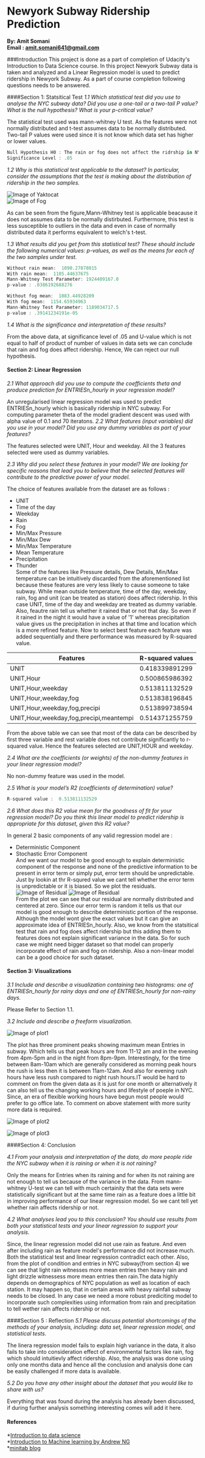 # Newyork Subway Ridership Prediction

**By: Amit Somani**  
**Email : amit.somani641@gmail.com**

###Introduction
This project is done as a part of completion of Udacity's Introduction to Data Science course. In this project Newyork Subway data is taken and analyzed and a Linear Regression model is used to predict ridership in Newyork Subway. As a part of course completion following questions needs to be answered.

####Section 1: Statsitical Test
*_1.1_ Which statistical test did you use to analyse the NYC subway data? Did you use a one-tail or a two-tail P value? What is the null hypothesis? What is your p-critical value?* 

The statistical test used was mann-whitney U test. As the features were not normally distributed and t-test assumes data to be normally distributed. Two-tail P values were used since it is not know which data set has higher or lower values.  
```javascript
Null Hypothesis H0 : The rain or fog does not affect the ridrship in NYC Subway.  
Significance Level : .05 
```
*_1.2_ Why is this statistical test applicable to the dataset? In particular, consider the assumptions that the test is making about the distribution of ridership in the two samples.*  

![Image of Yaktocat](https://github.com/am064/New-york-Subway-Ridership-Prediction/blob/master/rain_hist.png)  
![Image of Fog](https://github.com/am064/New-york-Subway-Ridership-Prediction/blob/master/fog_hist.png)  

As can be seen from the figure,Mann-Whitney test is applicable beacause it does not assumes data to be normally distirbuted. Furthermore, this test is less susceptible to outliers in the data and even in case of normally distributed data it performs equivalent to welch's t-test. 

*_1.3_ What results did you get from this statistical test? These should include the following numerical values: p-values, as well as the means for each of the two samples under test.*  

```javascript
Without rain mean:  1090.27878015
With rain mean:  1105.44637675
Mann-Whitney Test Parameter: 1924409167.0
p-value : .0386192688276
```
```javascript
Without fog mean:  1083.44928209
With fog mean:  1154.65934963
Mann-Whitney Test Parameter: 1189034717.5 
p-value : .39141234191e-05
```
*_1.4_ What is the significance and interpretation of these results?*  

From the above data, at significance level of .05 and U-value which is not equal to half of product of number of values in data sets
we can conclude that rain and fog does affect ridership. Hence, We can reject our null hypothesis.

#### Section 2: Linear Regression
*_2.1_ What approach did you use to compute the coefficients theta and produce prediction for ENTRIESn_hourly in your regression model?*  

An unregularised linear regression model was used to predict ENTRIESn_hourly which is basically ridership in NYC subway. For computing parameter theta of the model gradient descent was used with alpha value of 0.1 and 70 iteratons.
*_2.2_ What features (input variables) did you use in your model? Did you use any dummy variables as part of your features?*  

The features selected were UNIT, Hour and weekday. All the 3 features selected were used as dummy variables.

*_2.3_ Why did you select these features in your model? We are looking for specific reasons that lead you to believe that the selected features will contribute to the predictive power of your model.*  

The choice of features available from the dataset are as follows :
* UNIT
* Time of the day
* Weekday
* Rain
* Fog
* Min/Max Pressure
* Min/Max Dew
* Min/Max Temperature
* Mean Temperature
* Precipitation
* Thunder  
Some of the features like Pressure details, Dew Details, Min/Max temperature can be intuitively discarded from the aforementioned list because these features are very less likely to cause someone to take subway. While mean outside temperature, time of the day, weekday, rain, fog and unit (can be treated as station) does affect ridership. In this case UNIT, time of the day and weekday are treated as dummy variable. Also, feautre rain tell us whether it rained that or not that day. So even if it rained in the night it would have a value of '1' whereas precipitation value gives us the precipitation in inches at that time and location which is a more refined feature. Now to select best feature each feature was added sequentially and there performance was measured by R-squared value.

| Features | R-squared values |
| --- | --- |
| UNIT | 0.418339891299  |
| UNIT,Hour| 0.500865986392 |
| UNIT,Hour,weekday | 0.513811132529 |
| UNIT,Hour,weekday,fog | 0.513838196845 |
| UNIT,Hour,weekday,fog,precipi| 0.513899738594 |
| UNIT,Hour,weekday,fog,precipi,meantempi| 0.514371255759 |


From the above table we can see that most of the data can be described by first three variable and rest variable does not contribute significantly to r-squared value. Hence the features selected are UNIT,HOUR and weekday.

*_2.4_ What are the coefficients (or weights) of the non-dummy features in your linear regression model?*  

No non-dummy feature was used in the model.

*_2.5_ What is your model’s R2 (coefficients of determination) value?*  

  ```javascript
R-squared value :  0.513811132529
```
*_2.6_ What does this R2 value mean for the goodness of fit for your regression model? Do you think this linear model to predict ridership is appropriate for this dataset, given this R2 value?*  

In general 2 basic components of any valid regression model are : 
* Deterministic Component
* Stochastic Error Component  
And we want our model to be good enough to explain deterministic component of the response and none of the predictive information to be present in error term or simply put, error term should be unpredictable. Just by lookin at thr R-squred value we cant tell whether the error term is unpredictable or it is biased. So we plot the residuals.
![Image of Residual](https://github.com/am064/New-york-Subway-Ridership-Prediction/blob/master/residual_histo.png)
![Image of Residual](https://github.com/am064/New-york-Subway-Ridership-Prediction/blob/master/scatter_residual.png)  
From the plot we can see that our residual are normally distributed and centered at zero. Since our error term is random it tells us that our model is good enough to describe deterministic portion of the response. Although the model wont give the exact values but it can give an approximate idea of ENTRIESn_hourly. Also, we know from the statsitical test that rain and fog does affect ridership but this adding them to features does not explain significant variance in the data. So for such case we might need bigger dataset so that model can properly incorporate effect of rain and fog on ridership. Also a non-linear model can be a good choice for such dataset.

#### Section 3: Visualizations

*3.1 Include and describe a visualization containing two histograms: one of ENTRIESn_hourly for rainy days and one of ENTRIESn_hourly for non-rainy days.*  

Please Refer to Section 1.1.

*3.2 Include and describe a freeform visualization.*  

![Image of plot1](https://github.com/am064/New-york-Subway-Ridership-Prediction/blob/master/mean_entries_by_time_day.png)

The plot has three prominent peaks showing maximum mean Entries in subway. Which tells us that peak hours are from 11-12 am and in the evening from 4pm-5pm and in the night from 8pm-9pm. Interestingly, for the time between 8am-10am which are generally considered as morning peak hours the rush is less then it is between 11am-12am. And also for evening rush hours have less rush compared to night rush hours.IT would be hard to comment on from the given data as it is just for one month or alternatively it can also tell us the changing working hours and lifestyle of poeple in NYC. Since, an era of flexible working hours have begun most people would prefer to go office late. To comment on above statement with more surity more data is required.

![Image of plot2](https://github.com/am064/New-york-Subway-Ridership-Prediction/blob/master/mean_hourly_per_day.png)

![Image of plot3](https://github.com/am064/New-york-Subway-Ridership-Prediction/blob/master/conditions_entries.png)

####Section 4: Conclusion

*4.1 From your analysis and interpretation of the data, do more people ride the NYC subway when it is raining or when it is not raining?*

Only the means for Entries when its raining and for when its not raining are not enough to tell us because of the variance in the data. From mann-whitney U-test we can tell with much certainity that the data sets were statistically significant but at the same time rain as a feature does a little bit in improving performance of our linear regression model. So we cant tell yet whether rain affects ridership or not.

*4.2 What analyses lead you to this conclusion? You should use results from both your statistical tests and your linear regression to support your analysis.*  

Since, the linear regression model did not use rain as feature. And even after including rain as feature model's performance did not increase much. Both the statistical test and linear regression contradict each other. Also, from the plot of condition and entries in NYC subway(from section 4) we can see that light rain witnesses more mean entries then heavy rain and light drizzle witnessess more mean entries then rain.The data highly depends on demographics of NYC population as well as location of each station. It may happen so, that in certain areas with heavy rainfall subway needs to be closed. In any case we need a more robust prediciting model to incorporate such complexities using information from rain and precipitation to tell wether rain affects ridership or not.

####Section 5 : Reflection
*5.1 Please discuss potential shortcomings of the methods of your analysis, including: data set, linear regression model, and statistical tests.*

The linera regression model fails to explain high variance in the data, it also fails to take into consideration effect of environmental factors like rain, fog which should intuitievly affect ridership. Also, the analysis was done using only one months data and hence all the conclusion and analysis done can be easily challenged if more data is available. 

*5.2 Do you have any other insight about the dataset that you would like to share with us?*

Everything that was found during the analysis has already been discussed, if during further analysis something interesting comes will add it here.

#### References

*[Introduction to data science](https://classroom.udacity.com/courses/ud359/lessons/746169184239847/concepts/last-viewed)  
*[Introduction to Machine learning by Andrew NG](https://www.coursera.org/learn/machine-learning)  
*[minitab blog](http://blog.minitab.com/)  
